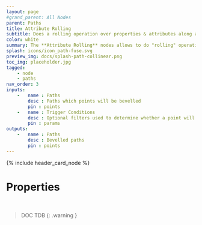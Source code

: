 ```yaml
---
layout: page
#grand_parent: All Nodes
parent: Paths
title: Attribute Rolling
subtitle: Does a rolling operation over properties & attributes along a path
color: white
summary: The **Attribute Rolling** nodes allows to do "rolling" operations, where the base value of each operation is the result of the previous one.
splash: icons/icon_path-fuse.svg
preview_img: docs/splash-path-collinear.png
toc_img: placeholder.jpg
tagged: 
    - node
    - paths
nav_order: 3
inputs:
    -   name : Paths
        desc : Paths which points will be bevelled
        pin : points
    -   name : Trigger Conditions
        desc : Optional filters used to determine whether a point will be bevelled or not
        pin : params
outputs:
    -   name : Paths
        desc : Bevelled paths
        pin : points
---
```


{% include header_card_node %}

# Properties
<br>

> DOC TDB
{: .warning }